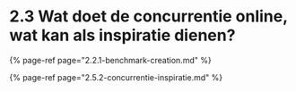 # 2.3 Wat doet de concurrentie online, wat kan als inspiratie dienen?

{% page-ref page="2.2.1-benchmark-creation.md" %}

{% page-ref page="2.5.2-concurrentie-inspiratie.md" %}

